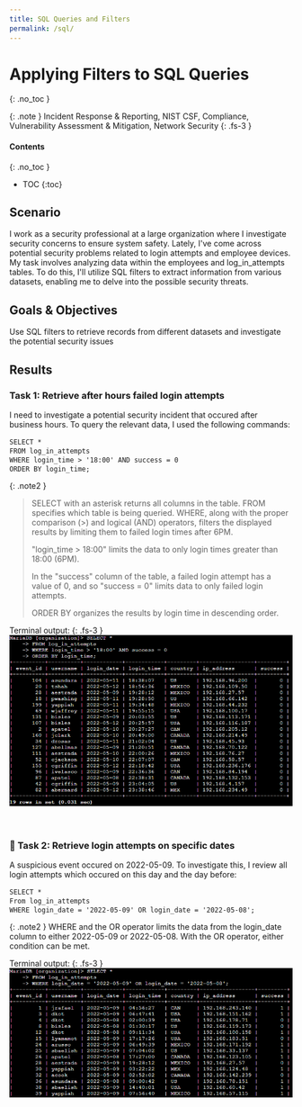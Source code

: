 ```yaml
---
title: SQL Queries and Filters
permalink: /sql/
---
```

# Applying Filters to SQL Queries
{: .no_toc }

{: .note }
Incident Response & Reporting, NIST CSF, Compliance, Vulnerability Assessment & Mitigation, Network Security
{: .fs-3 }

#### Contents
{: .no_toc }
- TOC
{:toc}

## Scenario
I work as a security professional at a large organization where I investigate security concerns to ensure system safety. Lately, I've come across potential security problems related to login attempts and employee devices. My task involves analyzing data within the employees and log_in_attempts tables. To do this, I'll utilize SQL filters to extract information from various datasets, enabling me to delve into the possible security threats.

## Goals & Objectives
Use SQL filters to retrieve records from different datasets and investigate the potential security issues

## Results
### Task 1: Retrieve after hours failed login attempts

I need to investigate a potential security incident that occured after business hours. To query the relevant data, I used the following commands:
```
SELECT *
FROM log_in_attempts
WHERE login_time > '18:00' AND success = 0
ORDER BY login_time;
```

{: .note2 }
> SELECT with an asterisk returns all columns in the table. FROM specifies which table is being queried. WHERE, along with the proper comparison (>) and logical (AND) operators, filters the displayed results by limiting them to failed login times after 6PM. 
>
> "login_time > 18:00" limits the data to only login times greater than 18:00 (6PM).
>
> In the "success" column of the table, a failed login attempt has a value of 0, and so "success = 0" limits data to only failed login attempts.
>
> ORDER BY organizes the results by login time in descending order.


Terminal output:
{: .fs-3 }
![](/assets/images/sql/step3.png)
<br>
<br>
<br>
### 📄 Task 2: Retrieve login attempts on specific dates
A suspicious event occured on 2022-05-09. To investigate this, I review all login attempts which occured on this day and the day before:
```
SELECT *
From log_in_attempts
WHERE login_date = '2022-05-09' OR login_date = '2022-05-08';
```

{: .note2 }
WHERE and the OR operator limits the data from the login_date column to either 2022-05-09 or 2022-05-08. With the OR operator, either condition can be met.

Terminal output:
{: .fs-3 }
![](/assets/images/sql/step4.png)